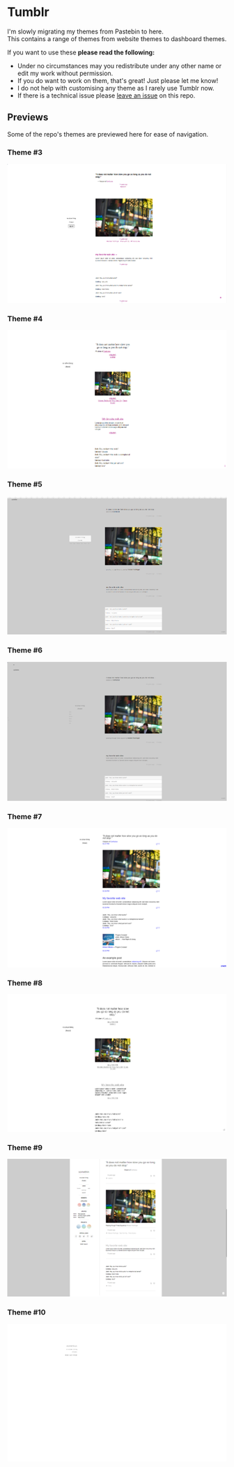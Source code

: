 # Tumblr

I'm slowly migrating my themes from Pastebin to here.
<br>This contains a range of themes from website themes to dashboard themes.

If you want to use these **please read the following:**

* Under no circumstances may you redistribute under any other name or edit my work without permission. 
* If you do want to work on them, that's great! Just please let me know!
* I do not help with customising any theme as I rarely use Tumblr now.
* If there is a technical issue please [leave an issue](https://github.com/fluteds/CSS/issues) on this repo.

## Previews

Some of the repo's themes are previewed here for ease of navigation.

### Theme #3

![Theme #3](https://github.com/fluteds/CSS/blob/master/Tumblr/Themes/Screenshots/theme%233.PNG)

### Theme #4

![Theme #4](https://github.com/fluteds/CSS/blob/master/Tumblr/Themes/Screenshots/theme%234.PNG)

### Theme #5

![Theme #5](https://github.com/fluteds/CSS/blob/master/Tumblr/Themes/Screenshots/theme%235.PNG)

### Theme #6

![Theme #6](https://github.com/fluteds/CSS/blob/master/Tumblr/Themes/Screenshots/theme%236.PNG)

### Theme #7

![Theme #7](https://github.com/fluteds/CSS/blob/master/Tumblr/Themes/Screenshots/theme%237.PNG)

### Theme #8

![Theme #8](https://github.com/fluteds/CSS/blob/master/Tumblr/Themes/Screenshots/theme%238.PNG)

### Theme #9

![Theme #9](https://github.com/fluteds/CSS/blob/master/Tumblr/Themes/Screenshots/theme%239.PNG)

### Theme #10

![Theme #10](https://github.com/fluteds/CSS/blob/master/Tumblr/Themes/Screenshots/theme%2310.PNG)
